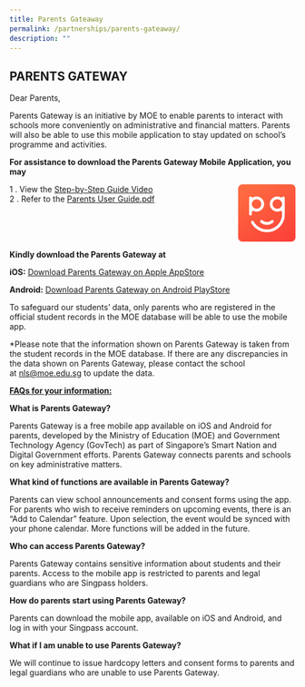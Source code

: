 ```yaml
---
title: Parents Gateaway
permalink: /partnerships/parents-gateaway/
description: ""
---
```

## PARENTS GATEWAY

Dear Parents,

Parents Gateway is an initiative by MOE to enable parents to interact with schools more conveniently on administrative and financial matters. Parents will also be able to use this mobile application to stay updated on school’s programme and activities.

**For assistance to download the Parents Gateway Mobile Application, you may**

<img src="/images/Parents Gateway.png" style="width:20%" align=right>

1 \.  View the [Step-by-Step Guide Video](https://www.nls.edu.sg/qql/slot/u194/Quick%20Links/Parents%20Gateway/Parents-Gateway-Video.mp4)<br>
2 \. Refer to the [Parents User Guide.pdf](/files/Parents-User-Guide.pdf)

<br clear=right>

**Kindly download the Parents Gateway at**

**iOS:** [Download Parents Gateway on Apple AppStore](https://apps.apple.com/sg/app/parents-gateway/id1267198708)

**Android:** [Download Parents Gateway on Android PlayStore](https://play.google.com/store/apps/details?id=com.moe.pgp&hl=en_SG)

To safeguard our students’ data, only parents who are registered in the official student records in the MOE database will be able to use the mobile app.

\*Please note that the information shown on Parents Gateway is taken from the student records in the MOE database. If there are any discrepancies in the data shown on Parents Gateway, please contact the school at [nls@moe.edu.sg](mailto:nls@moe.edu.sg) to update the data.

<u>**FAQs for your information:**</u>

**What is Parents Gateway?**

Parents Gateway is a free mobile app available on iOS and Android for parents, developed by the Ministry of Education (MOE) and Government Technology Agency (GovTech) as part of Singapore’s Smart Nation and Digital Government efforts. Parents Gateway connects parents and schools on key administrative matters.

**What kind of functions are available in Parents Gateway?**

Parents can view school announcements and consent forms using the app. For parents who wish to receive reminders on upcoming events, there is an “Add to Calendar” feature. Upon selection, the event would be synced with your phone calendar. More functions will be added in the future.

**Who can access Parents Gateway?**

Parents Gateway contains sensitive information about students and their parents. Access to the mobile app is restricted to parents and legal guardians who are Singpass holders.

**How do parents start using Parents Gateway?**

Parents can download the mobile app, available on iOS and Android, and log in with your Singpass account.

**What if I am unable to use Parents Gateway?**

We will continue to issue hardcopy letters and consent forms to parents and legal guardians who are unable to use Parents Gateway.